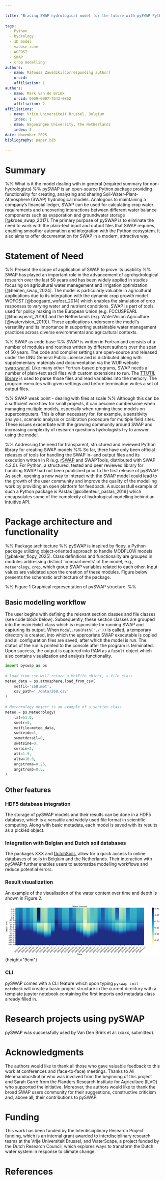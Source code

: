 ```yaml
---

title: "Bracing SWAP hydrological model for the future with pySWAP Python package."

tags:
  - Python
  - hydrology
  - 1D model
  - vadose zone
  - WOFOST
  - SWAP
  - crop modelling
authors:
  - name: Mateusz Zawadzki[corresponding author]
    orcid:
    affiliation: 1
authors:
  - name: Mark van de Brink
    orcid: 0009-0007-7642-0852
    affiliation: 2
affiliations:
  - name: Vrije Universiteit Brussel, Belgium
    index: 1
  - name: Wageningen University, the Netherlands
    index: 2
date: November 2025
bibliography: paper.bib

---
```


# Summary

%% What is it the model dealing with in general (required summary for non-hydrologists) %%
pySWAP is an open-source Python package providing functionality for creating, analyzing and sharing Soil-Water-Plant-Atmosphere (SWAP) hydrological models. Analogous to maintaining a company’s financial ledger, SWAP can be used for calculating crop water requirements and uncovering interactions between different water balance components such as evaporation and groundwater storage [@kroes_swap_2017]. The primary purpose of pySWAP is to eliminate the need to work with the plain-text input and output files that SWAP requires, enabling smoother automation and integration with the Python ecosystem. It also aims to offer documentation for SWAP in a modern, attractive way.

# Statement of Need

%% Present the scope of application of SWAP to prove its usability %%
SWAP has played an important role in the advancement of agrohydrological research over the last 50 years and has been widely applied in studies focusing on agricultural water management and irrigation optimization [@heinen_swap_2024]. The model is particularly valuable in agricultural applications due to its integration with the dynamic crop growth model WOFOST [@boogaard_wofost_2014] which enables the simulation of crop responses to varying water and nutrient conditions. SWAP is part of tools used for policy making in the European Union (e.g. FOCUSPEARL [@focuspearl_2019]) and the Netherlands (e.g. WaterVision Agriculture [@watervision_2019]). These applications underscore the model's versatility and its importance in supporting sustainable water management practices across diverse environmental and agricultural contexts.

%% SWAP as code base %%
SWAP is written in Fortran and consists of a number of modules and routines written by different authors over the span of 50 years. The code and compiler settings are open-source and released under the GNU General Public License and is distributed along with supplementary materials and documentation via the WUR website [swap.wur.nl](https://swap.wur.nl). Like many other Fortran-based programs, SWAP needs a number of plain-text ascii files with custom extensions to run. The [TTUTIL library](https://swap.wur.nl/TTutil/427/ttutil427.htm) is used to parse those files and read variables into the memory. The program executes with given settings and before termination writes a set of output files.

%% SWAP weak point - dealing with files at scale %%
Although this can be a sufficient workflow for small projects, it can become cumbersome when managing multiple models, especially when running these models on supercomputers. This is often necessary for, for example, a sensitivity analysis, scenario analysis or calibration procedure for multiple field sites. These issues exacerbate with the growing community around SWAP and increasing complexity of research questions hydrologists try to answer using the model.

%% Addressing the need for transparent, structured and reviewed Python library for creating SWAP models %%
So far, there have only been official releases of tools for handling the SWAP in- and output files and its execution written in R (e.g. [rSWAP](https://moritzshore.github.io/rswap/) and SWAPTools, distributed with SWAP 4.2.0). For Python, a structured, tested and peer reviewed library for handling SWAP had not been published prior to the first release of pySWAP. As such, opening a new way to interact with the SWAP model could lead to the growth of the user community and improve the quality of the modelling work by providing an open platform for feedback. A successfull example of such a Python package is Pastas [@collenteur_pastas_2019] which encapsulates some of the complexity of hydrological modelling behind an intuitive API.

# Package architecture and functionality

%% Package architecture %%
pySWAP is inspired by flopy, a Python package utilizing object-oriented approach to handle MODFLOW models [@bakker_flopy_2025]. Class definitions and functionality are grouped in modules addressing distinct 'compartments' of the model, e.g., `meteorology`, `crop`, which group SWAP variables related to each other. Input values are validated upon the creation of these modules. Figure below presents the schematic architecture of the package.

%% Figure 1 Graphical representation of pySWAP structure. %%

## Basic modelling workflow

The user begins with defining the relevant section classes and file classes (see code block below). Subsequently, these section classes are grouped into the main `Model` class which is responsible for running SWAP and capturing its output. When `Model.run(Path('./'))` is called, a temporary directory is created, into which the appropriate SWAP executable is copied and all configuration files are saved, after which the model is run. The status of the run is printed to the console after the program is terminated. Upon success, the output is captured into RAM as a `Result` object which also contains visualization and analysis functionality.

```Python
import pyswap as ps

# load_from_csv will return a MetFile object, a file class
meteo_data = ps.atmosphere.load_from_csv(
	metfil='260.met',
	csv_path='./data/260.csv'
)

# Meteorology object is an example of a section class
meteo = ps.Meteorology(
	lat=51.0,
	swetr=0,
	metfile=meteo_data,
	swdivide=1,
	swmetdetail=0,
	swetsine=0,
	swrain=2,
	alt=1.9,
	altw=10.0,
	angstroma=0.25,
	angstromb=0.5,
)
```

## Other features

### HDF5 database integration

The storage of pySWAP models and their results can be done in a HDF5 database, which is a versatile and widely used file format in scientific computing. Along with basic metadata, each model is saved with its results as a pickled object.

### Integration with Belgian and Dutch soil databases

The packages XXX and [DutchSoils](https://dutchsoils.readthedocs.io/en/latest/), allow for a quick access to online databases of soils in Belgium and the Netherlands. Their interaction with pySWAP further enables users to automatize modelling workflows and reduce potential errors.

### Result visualization

An example of the visualisation of the water content over time and depth is shown in Figure 2.

![Figure 2: Example visualisation of simulated water content over depth and time](figures/fig3.png){height="9cm"}

### CLI

pySWAP comes with a CLI feature which upon typing `pyswap init --notebook` will create a basic project structure in the current directory with a template jupyter notebook containing the first imports and metadata class already filled in.

# Research projects using pySWAP

pySWAP was successfully used by Van Den Brink et al. (xxxx, submitted).

# Acknowledgments

The authors would like to thank all those who gave valuable feedback to this work at conferences and (face-to-face) meetings. Thanks to Ali Mehmandoostkotlar who was involved from the beginning of this project and Sarah Garré from the Flanders Research Institute for Agriculture (ILVO) who supported the initiative. Moreover, the authors would like to thank the broad SWAP users community for their suggestions, constructive criticism and, above all, their contributions to pySWAP.

# Funding

This work has been funded by the Interdisciplinary Research Project funding, which is an internal grant awarded to interdisciplinary research teams at the Vrije Universiteit Brussel, and WaterScape, a project funded by the Dutch Research Council, which explores ways to transform the Dutch water system in response to climate change.

# References
